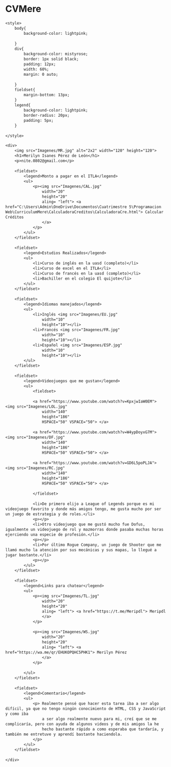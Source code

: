 # CVMere
<!DOCTYPE html>
<html lang="en">
<head>
    <meta charset="UTF-8">
    <meta http-equiv="X-UA-Compatible" content="IE=edge">
    <meta name="viewport" content="width=device-width, initial-scale=1.0">
    <title>Merilyn Perez</title>
    <meta charset="utf-8">

    <style>
        body{
            background-color: lightpink;

        }
        div{
            background-color: mistyrose;
            border: 1px solid black;
            padding: 12px;
            width: 60%;
            margin: 0 auto;

        }
        fieldset{
            margin-bottom: 13px;
        }
        legend{
            background-color: lightpink;
            border-radius: 20px;
            padding: 5px;
        }
           
    </style>

</head>
<body>

    <div>
        <img src="Imagenes/MR.jpg" alt="2x2" width="120" height="120">
        <h1>Merilyn Isanes Pérez de León</h1>
        <p>nite.0802@gmail.com</p>

        <fieldset>
            <legend>Monto a pagar en el ITLA</legend>
            <ul>
                <p><img src="Imagenes/CAL.jpg"
                    width="20"
                    height="20"
                    aling= "left"> <a href="C:\Users\Admin\OneDrive\Documentos\Cuatrimestre 5\Programacion Web\CurriculumMere\CalculadoraCreditos\CalculadoraCre.html"> Calcular Créditos
                    </a> 
                </p>                
            </ul>
        </fieldset>

        <fieldset>
            <legend>Estudios Realizados</legend>
            <ul>
                <li>Curso de inglés en la uasd (completo)</li>
                <li>Curso de excel en el ITLA</li>
                <li>Curso de francés en la uasd (completo)</li>
                <li>Bachiller en el colegio El quijote</li>
            </ul>
        </fieldset>

        <fieldset>
            <legend>Idiomas manejados</legend>
            <ul>
                <li>Inglés <img src="Imagenes/EU.jpg"
                    width="10"
                    height="10"></li>
                <li>Francés <img src="Imagenes/FR.jpg"
                    width="10"
                    height="10"></li>
                <li>Español <img src="Imagenes/ESP.jpg"
                    width="10"
                    height="10"></li>
            </ul>
        </fieldset>

        <fieldset>
            <legend>Videojuegos que me gustan</legend>
            <ul>
                <fieldset>

                <a href="https://www.youtube.com/watch?v=KpxjwIaW0EM"> <img src="Imagenes/LOL.jpg"
                    width="140"
                    height="186"  
                    HSPACE="50" VSPACE="50"> </a> 
                        
                <a href="https://www.youtube.com/watch?v=W4ypDoyxG7M"> <img src="Imagenes/DF.jpg"
                    width="140"
                    height="186"
                    HSPACE="50" VSPACE="50"> </a>

                <a href="https://www.youtube.com/watch?v=GD6L5poPLJA"> <img src="Imagenes/RC.jpg"
                    width="140"
                    height="186"
                    HSPACE="50" VSPACE="50"> </a>

                </fieldset>
                               
                <li>De primero elijo a League of Legends porque es mi videojuego favorito y donde más amigos tengo, me gusta mucho por ser un juego de estrategia y de roles.</li>
                <p></p>
                <li>Otro videojuego que me gustó mucho fue Dofus, igualmente un videojuego de rol y mazmorras donde pasaba muchas horas ejerciendo una especie de profesión.</li>
                <p></p>
                <li>Por último Rogue Company, un juego de Shooter que me llamó mucho la atención por sus mecánicas y sus mapas, lo llegué a jugar bastante.</li>
                <p></p>
            </ul>
        </fieldset>

        <fieldset>
            <legend>Links para chatear</legend>
            <ul>
                <p><img src="Imagenes/TL.jpg"
                    width="20"
                    height="20"
                    aling= "left"> <a href="https://t.me/Meripdl"> Meripdl
                    </a> 
                </p> 

                <p><img src="Imagenes/WS.jpg"
                    width="20"
                    height="20"
                    aling= "left"> <a href="https://wa.me/qr/EHUKOPQHC5PHK1"> Merilyn Pérez
                    </a> 
                </p> 
                
            </ul>
        </fieldset>

        <fieldset>
            <legend>Comentario</legend>
            <ul>
                <p> Realmente pensé que hacer esta tarea iba a ser algo difícil, ya que no tengo ningún conocimiento de HTML, CSS y JavaScript y como iba
                    a ser algo realmente nuevo para mi, creí que se me complicaría, pero con ayuda de algunos videos y de mis amigos la he 
                    hecho bastante rápido a como esperaba que tardaría, y también me entretuve y aprendí bastante haciendola.
                </p>                
            </ul>
        </fieldset>

    </div>
    
</body>
</html>
